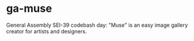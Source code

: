 # ga-muse
General Assembly SEI-39 codebash day: "Muse" is an easy image gallery creator for artists and designers.
